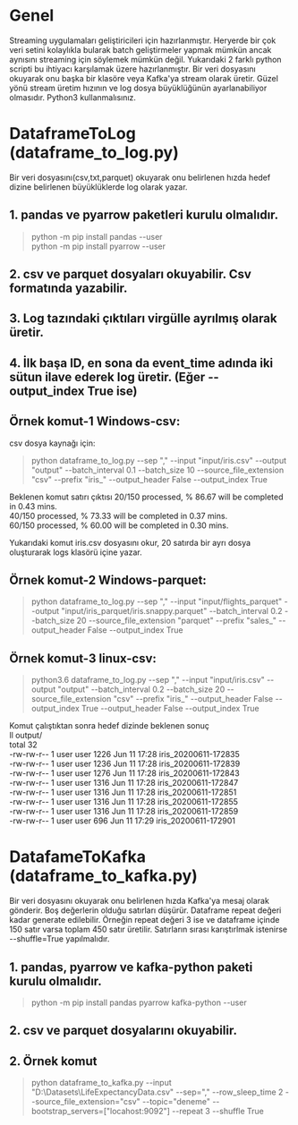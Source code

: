 ﻿# Genel
Streaming uygulamaları geliştiricileri için hazırlanmıştır. Heryerde bir çok veri setini kolaylıkla bularak batch
geliştirmeler yapmak mümkün ancak aynısını streaming için söylemek mümkün değil. Yukarıdaki 2 farklı python scripti
bu ihtiyacı karşılamak üzere hazırlanmıştır. Bir veri dosyasını okuyarak onu başka bir klasöre veya Kafka'ya stream olarak üretir. 
Güzel yönü stream üretim hızının ve log dosya büyüklüğünün ayarlanabiliyor olmasıdır. 
Python3 kullanmalısınız.

# DataframeToLog (dataframe_to_log.py)
Bir veri dosyasını(csv,txt,parquet) okuyarak onu belirlenen hızda hedef dizine belirlenen büyüklüklerde log olarak yazar.  
 
## 1. pandas ve pyarrow paketleri kurulu olmalıdır.
>python -m pip install pandas --user  
>python -m pip install pyarrow --user  

## 2. csv ve parquet dosyaları okuyabilir. Csv formatında yazabilir.

## 3. Log tazındaki çıktıları virgülle ayrılmış olarak üretir.

## 4. İlk başa ID, en sona da event_time adında iki sütun ilave ederek log üretir. (Eğer --output_index True ise)

## Örnek komut-1 Windows-csv:
csv dosya kaynağı için:  
>python dataframe_to_log.py --sep "," --input "input/iris.csv" --output "output" --batch_interval 0.1 --batch_size 10 --source_file_extension "csv" --prefix "iris_" --output_header False --output_index True

Beklenen komut satırı çıktısı
20/150 processed, % 86.67 will be completed in 0.43 mins.  
40/150 processed, % 73.33 will be completed in 0.37 mins.  
60/150 processed, % 60.00 will be completed in 0.30 mins.  

Yukarıdaki komut iris.csv dosyasını okur, 20 satırda bir ayrı dosya oluşturarak logs klasörü içine yazar.  

## Örnek komut-2 Windows-parquet:
>python dataframe_to_log.py --sep "," --input "input/flights_parquet" --output "input/iris_parquet/iris.snappy.parquet" --batch_interval 0.2 --batch_size 20 --source_file_extension "parquet" --prefix "sales_"  --output_header False --output_index True


## Örnek komut-3 linux-csv:
>python3.6 dataframe_to_log.py --sep "," --input "input/iris.csv" --output "output" --batch_interval 0.2 --batch_size 20 --source_file_extension "csv" --prefix "iris_"  --output_header False --output_index True --output_header False --output_index True

Komut çalıştıktan sonra hedef dizinde beklenen sonuç  
ll output/  
total 32  
-rw-rw-r-- 1 user user 1226 Jun 11 17:28 iris_20200611-172835  
-rw-rw-r-- 1 user user 1236 Jun 11 17:28 iris_20200611-172839  
-rw-rw-r-- 1 user user 1276 Jun 11 17:28 iris_20200611-172843  
-rw-rw-r-- 1 user user 1316 Jun 11 17:28 iris_20200611-172847  
-rw-rw-r-- 1 user user 1316 Jun 11 17:28 iris_20200611-172851  
-rw-rw-r-- 1 user user 1316 Jun 11 17:28 iris_20200611-172855  
-rw-rw-r-- 1 user user 1316 Jun 11 17:28 iris_20200611-172859  
-rw-rw-r-- 1 user user  696 Jun 11 17:29 iris_20200611-172901  



# DatafameToKafka (dataframe_to_kafka.py)
Bir veri dosyasını okuyarak onu belirlenen hızda Kafka'ya mesaj olarak gönderir.
Boş değerlerin olduğu satırları düşürür.
Dataframe repeat değeri kadar generate edilebilir. Örneğin repeat değeri 3 ise ve dataframe 
içinde 150 satır varsa toplam 450 satır üretilir. Satırların sırası karıştırlmak istenirse --shuffle=True yapılmalıdır.

## 1. pandas, pyarrow ve kafka-python paketi kurulu olmalıdır.
>python -m pip install pandas pyarrow kafka-python --user  

## 2. csv ve parquet dosyalarını okuyabilir.

## 2. Örnek komut
>python dataframe_to_kafka.py --input "D:\Datasets\LifeExpectancyData.csv" --sep="," --row_sleep_time 2 --source_file_extension="csv" --topic="deneme" --bootstrap_servers=["locahost:9092"]  --repeat 3 --shuffle True